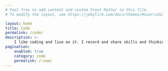```yaml
---
# Feel free to add content and custom Front Matter to this file.
# To modify the layout, see https://jekyllrb.com/docs/themes/#overriding-theme-defaults

layout: home
title: Code
permalink: /code/
description: >-
    I like coding and live on it. I record and share skills and thinkings here.
pagination:
    enabled: true
    category: code
    permalink: /:num/
---
```


